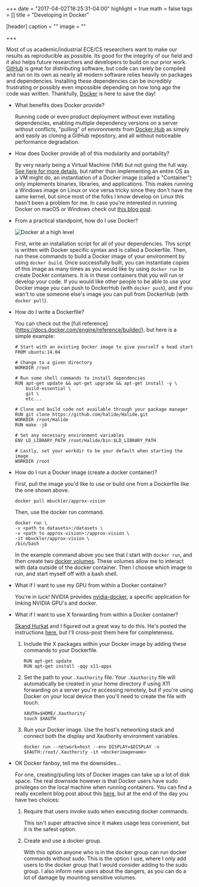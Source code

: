+++
date = "2017-04-02T16:25:31-04:00"
highlight = true
math = false
tags = []
title = "Developing in Docker"

[header]
  caption = ""
  image = ""

+++

Most of us academic/industrial ECE/CS researchers want to make our
results as reproducible as possible. Its good for the integrity of our
field and it also helps future researchers and developers to build on
our prior work. [GitHub](https://github.com/) is great for distributing
software, but code can rarely be compiled and run on its own as nearly
all modern software relies heavily on packages and dependencies.
Installing these dependencies can be incredibly frustrating or possibly
even impossible depending on how long ago the code was written. 
Thankfully, [Docker](https://www.docker.com/) is here to save the day!

* What benefits does Docker provide? 

	Running code or even product deployment without ever installing
	dependencies, enabling multiple dependency versions on a server without
	conflicts, "pulling" of environments from [Docker
	Hub](https://hub.docker.com/) as simply and easily as cloning a GitHub
	repository, and all without noticeable performance degradation.

* How does Docker provide all of this modularity and portability? 

	By very nearly being a Virtual Machine (VM) but not going the full way.
	[See here for more
	details](https://docs.docker.com/get-started/#containers-vs-virtual-machines),
	but rather than implementing an entire OS as a VM might do, an
	instantiation of a Docker image (called a "Container") only implements
	binaries, libraries, and applications. This makes running a Windows
	image on Linux or vice versa tricky since they don't have the same
	kernel, but since most of the folks I know develop on Linux this hasn't
	been a problem for me. In case you're interested in running Docker on
	macOS or Windows check out [this blog
	post](http://containerjournal.com/2016/08/15/docker-not-just-linux-anymore/).

* From a practical standpoint, how do I use Docker?

	![Docker at a high level](/img/docker_high_level.png)

	First, write an installation script for all of your dependencies. This
	script is written with Docker specific syntax and is called a
	Dockerfile. Then, run these commands to build a Docker image of your
	environment by using `docker build`. Once successfully built, you can
	instantiate copies of this image as many times as you would like by
	using `docker run` to create Docker containers. It is in these
	containers that you will run or develop your code. If you would like
	other people to be able to use your Docker image you can push to
	DockerHub (with `docker push`), and if you wan't to use someone else's
	image you can pull from DockerHub (with `docker pull`).

* How do I write a Dockerfile?

	You can check out the [full reference]
	(https://docs.docker.com/engine/reference/builder/), but here is
	a simple example:

	```
	# Start with an existing Docker image to give yourself a head start
	FROM ubuntu:14.04

	# Change to a given directory
	WORKDIR /root

	# Run some shell commands to install dependencies
	RUN apt-get update && apt-get upgrade && apt-get install -y \
		build-essential \
		git \
		etc...

	# Clone and build code not available through your package manager
	RUN git clone https://github.com/halide/Halide.git
	WORKDIR /root/Halide
	RUN make -j8

	# Set any necessary environment variables
	ENV LD_LIBRARY_PATH /root/Halide/bin:$LD_LIBRARY_PATH

	# Lastly, set your workdir to be your default when starting the image
	WORKDIR /root
	```
* How do I run a Docker image (create a docker container)?

	First, pull the image you'd like to use or build one from a Dockerfile
	like the one shown above.

	```
	docker pull mbuckler/approx-vision
	```

	Then, use the docker run command.

	```
	docker run \
	-v <path to datasets>:/datasets \
	-v <path to approx-vision>:/approx-vision \
	-it mbuckler/approx-vision \
	/bin/bash
	```

	In the example command above you see that I start with `docker run`, and
	then create two [docker
	volumes](https://docs.docker.com/engine/tutorials/dockervolumes/). These
	volumes allow me to interact with data outside of the docker container.
	Then I choose which image to run, and start myself off with a bash
	shell.

* What if I want to use my GPU from within a Docker container?

	You're in luck! NVIDIA provides
[nvidia-docker](https://github.com/NVIDIA/nvidia-docker), a specific 
	application	for linking NVIDIA GPU's and docker.

* What if I want to use X forwarding from within a Docker container?

	[Skand Hurkat](https://people.ece.cornell.edu/skand/) and I figured
	out a great way to do this. He's posted the instructions 
	[here](https://people.ece.cornell.edu/skand/post/x-forwarding-on-docker/), 
	but I'll cross-post them here for completeness.

	1. Include the X packages within your Docker image by adding these
	commands to your Dockerfile.

		```
		RUN apt-get update
		RUN apt-get install -qqy x11-apps
		```

	2. Set the path to your `.Xauthority` file. Your `.Xauthority` file
	will automatically be created in your home directory if using X11
	forwarding on a server you're accessing remotely, but if you're using
	Docker on your local device then you'll need to create the file with
	touch.

		```
		XAUTH=$HOME/.Xauthority`
		touch $XAUTH
		```

	3. Run your Docker image. Use the host's networking stack and
	connect both the display and Xauthority environment variables. 

		```
		docker run --network=host --env DISPLAY=$DISPLAY -v $XAUTH:/root/.Xauthority -it <dockerimagename> 
		```

* OK Docker fanboy, tell me the downsides...

	For one, creating/pulling lots of Docker images can take up a lot of
	disk space. The real downside however is that Docker users have sudo
	privileges on the local machine when running containers. You can find a
	really excellent blog post about this
	[here](https://fosterelli.co/privilege-escalation-via-docker.html), but
	at the end of the day you have two choices:

	1. Require that users invoke sudo when executing docker commands.

		This isn't super attractive since it makes usage less convenient,
		but it is the safest option. 

	2. Create and use a docker group.

		With this option anyone who is in the docker group can run docker
		commands without sudo. This is the option I use, where I only add users to the docker
		group that I would consider adding to the sudo group. I also inform new
		users about the dangers, as you can do a lot of damage by mounting
		sensitive volumes.

